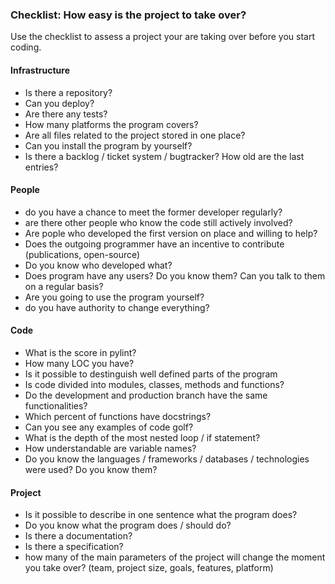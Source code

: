 ### Checklist: How easy is the project to take over?

Use the checklist to assess a project your are taking over before you start coding.

#### Infrastructure
* Is there a repository?
* Can you deploy?
* Are there any tests?
* How many platforms the program covers?
* Are all files related to the project stored in one place?
* Can you install the program by yourself?
* Is there a backlog / ticket system / bugtracker? How old are the last entries?

#### People
* do you have a chance to meet the former developer regularly?
* are there other people who know the code still actively involved?
* Are pople who developed the first version on place and willing to help?
* Does the outgoing programmer have an incentive to contribute (publications, open-source)
* Do you know who developed what?
* Does program have any users? Do you know them? Can you talk to them on a regular basis?
* Are you going to use the program yourself?
* do you have authority to change everything?

#### Code
* What is the score in pylint?
* How many LOC you have?
* Is it possible to destinguish well defined parts of the program
* Is code divided into modules, classes, methods and functions?
* Do the development and production branch have the same functionalities?
* Which percent of functions have docstrings?
* Can you see any examples of code golf?
* What is the depth of the most nested loop / if statement?
* How understandable are variable names?
* Do you know the languages / frameworks / databases / technologies were used? Do you know them?

#### Project
* Is it possible to describe in one sentence what the program does?
* Do you know what the program does / should do?
* Is there a documentation?
* Is there a specification?
* how many of the main parameters of the project will change the moment you take over? (team, project size, goals, features, platform)
